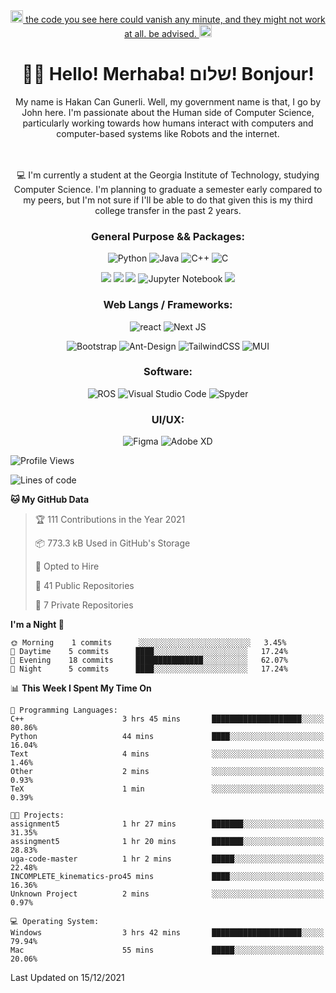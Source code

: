  
<div align="center">
 
<a href="https://youtu.be/WPQSVUjeHfw"> 
 <img src="https://thumbs.gfycat.com/DelayedVacantDassie.webp" alt="this code does not work." width="20" height="20"/> the code you see here could vanish any minute, and they might not work at all. be advised.  <img src="https://thumbs.gfycat.com/DelayedVacantDassie.webp" alt="oh fuck" width="20" height="20"/></a>
<br>

# 👋🏻 Hello! Merhaba! שלום!  Bonjour! # 
 
 
My name is Hakan Can Gunerli. Well, my government name is that, I go by John here. I'm passionate about the Human side of Computer Science, particularly working towards how humans interact with computers and computer-based systems like Robots and the internet.

<br> 
<br>
💻 I'm currently a student at the Georgia Institute of Technology, studying Computer Science. I'm planning to graduate a semester early compared to my peers, but I'm not sure if I'll be able to do that given this is my third college transfer in the past 2 years. 

 ### General Purpose && Packages: 
![Python](https://img.shields.io/badge/-Python-black?style=flat-square&logo=Python)
![Java](https://img.shields.io/badge/-java-E34A86?style=flat-square&logo=java)
![C++](https://img.shields.io/badge/-C++-00599C?style=flat-square&logo=c)
![C](https://img.shields.io/badge/C-00599C?style=flat-square&logo=c&logoColor=white)

![](https://img.shields.io/badge/Numpy-777BB4?style=flat-square&logo=numpy&logoColor=white)
![](https://img.shields.io/badge/Pandas-2C2D72?style=flat-square&logo=pandas&logoColor=white)
![](https://img.shields.io/badge/Plotly-239120?style=flat-square&logo=plotly&logoColor=white)
![Jupyter Notebook](https://img.shields.io/badge/jupyter-%23FA0F00.svg?style=flat-square&logo=jupyter&logoColor=white)
![](https://img.shields.io/badge/OpenCV-27338e?style=flat-square&logo=OpenCV&logoColor=white)
 
### Web Langs / Frameworks: 
![react](https://img.shields.io/badge/-React-45b8d8?style=flat-square&logo=react&logoColor=white)
![Next JS](https://img.shields.io/badge/Next-black?style=flat-square&logo=next.js&logoColor=white)
 
![Bootstrap](https://img.shields.io/badge/-Bootstrap-563D7C?style=flat-square&logo=bootstrap)
![Ant-Design](https://img.shields.io/badge/-AntDesign-%230170FE?style=flat-square&logo=ant-design&logoColor=white)
![TailwindCSS](https://img.shields.io/badge/tailwindcss-%2338B2AC.svg?style=flat-square&logo=tailwind-css&logoColor=white)
![MUI](https://img.shields.io/badge/MUI-%230081CB.svg?style=flat-square&logo=material-ui&logoColor=white)


### Software: 
![ROS](https://img.shields.io/badge/ros-%230A0FF9.svg?style=flat-square&logo=ros&logoColor=white)
![Visual Studio Code](https://img.shields.io/badge/Visual%20Studio%20Code-0078d7.svg?style=flat-square&logo=visual-studio-code&logoColor=white)
![Spyder](https://img.shields.io/badge/Spyder-838485?style=flat-square&logo=spyder%20ide&logoColor=maroon)

 
### UI/UX: 
![Figma](https://img.shields.io/badge/figma-%23F24E1E.svg?style=flat-square&logo=figma&logoColor=white)
![Adobe XD](https://img.shields.io/badge/Adobe%20XD-470137?style=flat-square&logo=Adobe%20XD&logoColor=#FF61F6)
  
 </div>
 </div>
 
 </div>


<!--START_SECTION:waka-->
![Profile Views](http://img.shields.io/badge/Profile%20Views-4-blue)

![Lines of code](https://img.shields.io/badge/From%20Hello%20World%20I%27ve%20Written-126%20Thousand%20lines%20of%20code-blue)

**🐱 My GitHub Data** 

> 🏆 111 Contributions in the Year 2021
 > 
> 📦 773.3 kB Used in GitHub's Storage 
 > 
> 💼 Opted to Hire
 > 
> 📜 41 Public Repositories 
 > 
> 🔑 7 Private Repositories  
 > 
**I'm a Night 🦉** 

```text
🌞 Morning    1 commits      ░░░░░░░░░░░░░░░░░░░░░░░░░   3.45% 
🌆 Daytime    5 commits      ████░░░░░░░░░░░░░░░░░░░░░   17.24% 
🌃 Evening    18 commits     ███████████████░░░░░░░░░░   62.07% 
🌙 Night      5 commits      ████░░░░░░░░░░░░░░░░░░░░░   17.24%

```


📊 **This Week I Spent My Time On** 

```text
💬 Programming Languages: 
C++                      3 hrs 45 mins       ████████████████████░░░░░   80.86% 
Python                   44 mins             ████░░░░░░░░░░░░░░░░░░░░░   16.04% 
Text                     4 mins              ░░░░░░░░░░░░░░░░░░░░░░░░░   1.46% 
Other                    2 mins              ░░░░░░░░░░░░░░░░░░░░░░░░░   0.93% 
TeX                      1 min               ░░░░░░░░░░░░░░░░░░░░░░░░░   0.39%

🐱‍💻 Projects: 
assignment5              1 hr 27 mins        ███████░░░░░░░░░░░░░░░░░░   31.35% 
assingment5              1 hr 20 mins        ███████░░░░░░░░░░░░░░░░░░   28.83% 
uga-code-master          1 hr 2 mins         █████░░░░░░░░░░░░░░░░░░░░   22.48% 
INCOMPLETE_kinematics-pro45 mins             ████░░░░░░░░░░░░░░░░░░░░░   16.36% 
Unknown Project          2 mins              ░░░░░░░░░░░░░░░░░░░░░░░░░   0.97%

💻 Operating System: 
Windows                  3 hrs 42 mins       ████████████████████░░░░░   79.94% 
Mac                      55 mins             █████░░░░░░░░░░░░░░░░░░░░   20.06%

```


 Last Updated on 15/12/2021
<!--END_SECTION:waka-->


